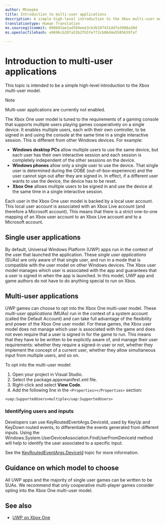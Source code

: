 ```yaml
---
author: Mtoepke
title: Introduction to multi-user applications
description: A simple high-level introduction to the Xbox multi-user model.
translationtype: Human Translation
ms.sourcegitcommit: 098683ae1ad594eee3cb3b197431ddfa3998a30d
ms.openlocfilehash: e9696cb20fa53b2fb5fe7f2cb06d4e5585639faf

---
```


# Introduction to multi-user applications

This topic is intended to be a simple high-level introduction to the Xbox multi-user model.

> [!NOTE]
> Multi-user applications are currently not enabled. 

The Xbox One user model is tuned to the requirements of a gaming console that supports multiple users playing games cooperatively on a single device. It enables multiple users, each with their own controller, to be signed in and using the console at the same time in a single interactive session. This is different from other Windows devices. For example:
* **Windows desktop PCs** allow multiple users to use the same device, but each user has their own interactive session and each session is completely independent of the other sessions on the device.
* **Windows phones** allow only a single user to use the device. That single user is determined during the OOBE (out-of-box-experience) and the user cannot sign out after they are signed in. In effect, if a different user wants to use the device, the device has to be reset. 
* **Xbox One** allows multiple users to be signed in and use the device at the same time in a single interactive session.

Each user in the Xbox One user model is backed by a local user account. This local user account is associated with an Xbox Live account (and therefore a Microsoft account). This means that there is a strict one-to-one mapping of an Xbox user account to an Xbox Live account and to a Microsoft account.

## Single user applications
By default, Universal Windows Platform (UWP) apps run in the context of the user that launched the application. These *single user applications* (SUAs) are only aware of that single user, and run in a mode that is compatible with the user model on other Windows devices. The Xbox user model manages which user is associated with the app and guarantees that a user is signed in when the app is launched. In this model, UWP app and game authors do not have to do anything special to run on Xbox. 

## Multi-user applications
UWP games can choose to opt into the Xbox One multi-user model. These *multi-user applications* (MUAs) run in the context of a system account (called the Default Account) and can take full advantage of the flexibility and power of the Xbox One user model. For these games, the Xbox user model does not manage which user is associated with the game and does not even require that a user is signed in for the game to run. This means that they have to be written to be explicitly aware of, and manage their user requirements: whether they require a signed-in user or not, whether they implement the concept of a current user, whether they allow simultaneous input from multiple users, and so on.
   
To opt into the multi-user model:   
1. Open your project in Visual Studio.   
2. Select the package.appxmanifest.xml file.   
3. Right-click and select **View Code**.   
4. Add the following line in the `<Properties></Properties>` section:

```
<uap:SupportedUsers>multiple</uap:SupportedUsers>
```

### Identifying users and inputs
Developers can use KeyRoutedEventArgs.DeviceId, used by KeyUp and KeyDown routed events, to differentiate the events generated from different inputs.
Using the Windows.System.UserDeviceAssociation.FindUserFromDeviceId method will help to identify the user associated to a specific input.

See the [KeyRoutedEventArgs.DeviceId](https://msdn.microsoft.com/en-us/library/windows/apps/windows.ui.xaml.input.keyroutedeventargs.deviceid) topic for more information.


## Guidance on which model to choose
All UWP apps and the majority of single user games can be written to be SUAs. We recommend that only cooperative multi-player games consider opting into the Xbox One multi-user model.

## See also
- [UWP on Xbox One](index.md)



<!--HONumber=Aug16_HO3-->


